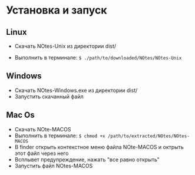 # Установка и запуск

## Linux
- Скачать NOtes-Unix из директории dist/

- Выполнить в терминале: ```$ ./path/to/downloaded/NOtes/NOtes-Unix```

## Windows
- Скачать NOtes-Windows.exe из директории dist/
- Запустить скачанный файл

## Mac Os
- Скачать NOte-MACOS
- Выполнить в терминале: ```$ chmod +x /path/to/extracted/NOtes/NOtes-MACOS```
- В finder открыть контекстное меню файла NOte-MACOS и октрыть этот файл через него
- Всплывет предупреждение, нажать "все равно открыть"
- Запустить файл NOtes-MACOS
